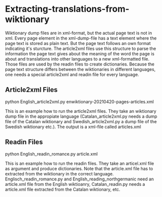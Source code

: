 # Extracting-translations-from-wiktionary
Wiktionary dump files are in xml-format, but the actual page text is not in xml. Every page element in the xml-dump-file has a text element where the page text is stored as plain text.
But the page text follows an own format indicating it's sturcture. The article2xml files use this structure to parse the information the page text gives about the meaning of the word the page is about and translations into other languages to a new xml-formatted file. Those files are used by the readin files to create dictionaries. Because the page text structure differs between the wiktionaries in different languages, one needs a special article2xml and readin file for every language.
## Article2xml Files
python English_article2xml.py enwiktionary-20210420-pages-articles.xml

This is an example how to run the article2xml files. They take an wiktionary dump file in the appropiate language (Catalan_article2xml.py needs a dump file of the Catalan wiktionary and Swedish_article2xml.py a dump file of the Swedish wiktionary etc.). The output is a xml-file called articles.xml
## Readin Files
python English_readin_romance.py article.xml

This is an example how to run the readin files. They take an articel.xml file as argument and produce dictionaries. Note that the article.xml file has to extracted from the wiktionary in the correct language. Englisch_readin_romance.py and English_reading_northgermanic need an article.xml file from the English wiktioanry, Catalan_readin.py needs a article.xml file extracted from the Catalan wiktionary, etc.
